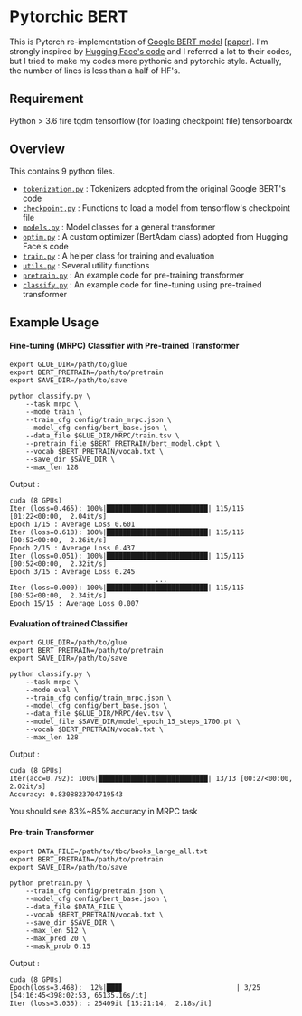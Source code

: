 # Pytorchic BERT

This is Pytorch re-implementation of [Google BERT model](https://github.com/google-research/bert) [[paper](https://arxiv.org/abs/1810.04805)]. I'm strongly inspired by [Hugging Face's code](https://github.com/huggingface/pytorch-pretrained-BERT) and I referred a lot to their codes, but I tried to make my codes more pythonic and pytorchic style. Actually, the number of lines is less than a half of HF's.

## Requirement

Python > 3.6
fire
tqdm
tensorflow (for loading checkpoint file)
tensorboardx

## Overview

This contains 9 python files.
- [`tokenization.py`](./tokenization.py) : Tokenizers adopted from the original Google BERT's code
- [`checkpoint.py`](./checkpoint.py) : Functions to load a model from tensorflow's checkpoint file
- [`models.py`](./models.py) : Model classes for a general transformer
- [`optim.py`](./optim.py) : A custom optimizer (BertAdam class) adopted from Hugging Face's code
- [`train.py`](./train.py) : A helper class for training and evaluation
- [`utils.py`](./utils.py) : Several utility functions
- [`pretrain.py`](./pretrain.py) : An example code for pre-training transformer
- [`classify.py`](./classify.py) : An example code for fine-tuning using pre-trained transformer

## Example Usage

#### Fine-tuning (MRPC) Classifier with Pre-trained Transformer
```
export GLUE_DIR=/path/to/glue
export BERT_PRETRAIN=/path/to/pretrain
export SAVE_DIR=/path/to/save

python classify.py \
    --task mrpc \
    --mode train \
    --train_cfg config/train_mrpc.json \
    --model_cfg config/bert_base.json \
    --data_file $GLUE_DIR/MRPC/train.tsv \
    --pretrain_file $BERT_PRETRAIN/bert_model.ckpt \
    --vocab $BERT_PRETRAIN/vocab.txt \
    --save_dir $SAVE_DIR \
    --max_len 128
```
Output :
```
cuda (8 GPUs)
Iter (loss=0.465): 100%|█████████████████████████| 115/115 [01:22<00:00,  2.04it/s]
Epoch 1/15 : Average Loss 0.601
Iter (loss=0.618): 100%|█████████████████████████| 115/115 [00:52<00:00,  2.26it/s]
Epoch 2/15 : Average Loss 0.437
Iter (loss=0.051): 100%|█████████████████████████| 115/115 [00:52<00:00,  2.32it/s]
Epoch 3/15 : Average Loss 0.245
                                    ...
Iter (loss=0.000): 100%|█████████████████████████| 115/115 [00:52<00:00,  2.34it/s]
Epoch 15/15 : Average Loss 0.007
```

#### Evaluation of trained Classifier
```
export GLUE_DIR=/path/to/glue
export BERT_PRETRAIN=/path/to/pretrain
export SAVE_DIR=/path/to/save

python classify.py \
    --task mrpc \
    --mode eval \
    --train_cfg config/train_mrpc.json \
    --model_cfg config/bert_base.json \
    --data_file $GLUE_DIR/MRPC/dev.tsv \
    --model_file $SAVE_DIR/model_epoch_15_steps_1700.pt \
    --vocab $BERT_PRETRAIN/vocab.txt \
    --max_len 128
```
Output :
```
cuda (8 GPUs)
Iter(acc=0.792): 100%|███████████████████████████| 13/13 [00:27<00:00,  2.02it/s]
Accuracy: 0.8308823704719543
```

You should see 83%~85% accuracy in MRPC task


#### Pre-train Transformer
```
export DATA_FILE=/path/to/tbc/books_large_all.txt
export BERT_PRETRAIN=/path/to/pretrain
export SAVE_DIR=/path/to/save

python pretrain.py \
    --train_cfg config/pretrain.json \
    --model_cfg config/bert_base.json \
    --data_file $DATA_FILE \
    --vocab $BERT_PRETRAIN/vocab.txt \
    --save_dir $SAVE_DIR \
    --max_len 512 \
    --max_pred 20 \
    --mask_prob 0.15
```
Output :
```
cuda (8 GPUs)
Epoch(loss=3.468):  12%|███▊                            | 3/25 [54:16:45<398:02:53, 65135.16s/it]
Iter (loss=3.035): : 25409it [15:21:14,  2.18s/it]
```
